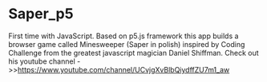 # Saper_p5
First time with JavaScript. Based on p5.js framework this app builds a browser game called Minesweeper (Saper in polish)
inspired by Coding Challenge from the greatest javascript magician Daniel Shiffman. Check out his youtube channel ->>https://www.youtube.com/channel/UCvjgXvBlbQiydffZU7m1_aw 
